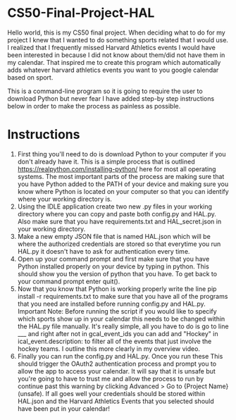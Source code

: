# CS50-Final-Project-HAL
Hello world, this is my CS50 final project. When deciding what to do for my project I knew that I wanted to do something sports related that I would use. I realized that I frequently missed Harvard Athletics events I would have been interested in because I did not know about them/did not have them in my calendar. That inspired me to create this program which automatically adds whatever harvard athletics events you want to you google calendar based on sport. 

This is a command-line program so it is going to require the user to download Python but never fear I have added step-by step instructions below in order to make the process as painless as possible. 

# Instructions
1. First thing you'll need to do is download Python to your computer if you don't already have it. This is a simple process that is outlined https://realpython.com/installing-python/ here for most all operating systems. The most important parts of the process are making sure that you have Python added to the PATH of your device and making sure you know where Python is located on your computer so that you can identify where your working directory is. 
2. Using the IDLE application create two new .py files in your working directory where you can copy and paste both config.py and HAL.py. Also make sure that you have requirements.txt and HAL_secret.json in your working directory.
3. Make a new empty JSON file that is named HAL.json which will be where the authorized credentials are stored so that everytime you run HAL.py it doesn't have to ask for authentication every time.
4. Open up your command prompt and first make sure that you have Python installed properly on your device by typing in python. This should show you the version of python that you have. To get back to your command prompt enter quit(). 
5. Now that you know that Python is working properly write the line pip install -r requirements.txt to make sure that you have all of the programs that you need are installed before running config.py and HAL.py.
Important Note: Before running the script if you would like to specify which sports show up in your calendar this needs to be changed within the HAL.py file manually. It's really simple, all you have to do is go to line ___ and right after not in gcal_event_ids you can add and "Hockey" in ical_event.description: to filter all of the events that just involve the hockey teams. I outline this more clearly in my overview video.
6. Finally you can run the config.py and HAL.py. Once you run these This should trigger the OAuth2 authentication process and prompt you to allow the app to access your calendar. It will say that it is unsafe but you're going to have to trust me and allow the process to run by continue past this warning by clicking Advanced > Go to {Project Name} (unsafe). If all goes well your credentials should be stored within HAL.json and the Harvard Athletics Events that you selected should have been put in your calendar!
